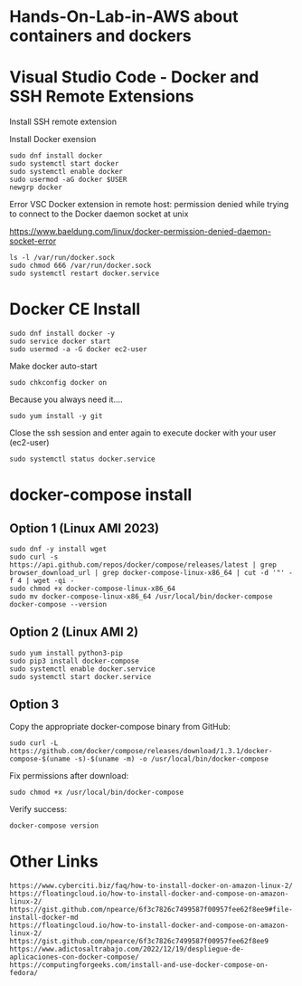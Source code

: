 # Hands-On-Lab-in-AWS about containers and dockers

# Visual Studio Code - Docker and SSH Remote Extensions
 Install SSH remote extension 
 
 Install Docker exension

```
sudo dnf install docker
sudo systemctl start docker
sudo systemctl enable docker
sudo usermod -aG docker $USER
newgrp docker
```

Error VSC Docker extension in remote host: permission denied while trying to connect to the Docker daemon socket at unix

https://www.baeldung.com/linux/docker-permission-denied-daemon-socket-error
```
ls -l /var/run/docker.sock
sudo chmod 666 /var/run/docker.sock
sudo systemctl restart docker.service
```

# Docker CE Install
```
sudo dnf install docker -y
sudo service docker start
sudo usermod -a -G docker ec2-user
```
Make docker auto-start
```
sudo chkconfig docker on
```
Because you always need it....
```
sudo yum install -y git
```
Close the ssh session and enter again to execute docker with your user (ec2-user)
```
sudo systemctl status docker.service
```
# docker-compose install

## Option 1 (Linux AMI 2023)
```
sudo dnf -y install wget
sudo curl -s https://api.github.com/repos/docker/compose/releases/latest | grep browser_download_url | grep docker-compose-linux-x86_64 | cut -d '"' -f 4 | wget -qi -
sudo chmod +x docker-compose-linux-x86_64
sudo mv docker-compose-linux-x86_64 /usr/local/bin/docker-compose
docker-compose --version
```

## Option 2 (Linux AMI 2)
```
sudo yum install python3-pip
sudo pip3 install docker-compose
sudo systemctl enable docker.service
sudo systemctl start docker.service
```

## Option 3
Copy the appropriate docker-compose binary from GitHub:
```
sudo curl -L https://github.com/docker/compose/releases/download/1.3.1/docker-compose-$(uname -s)-$(uname -m) -o /usr/local/bin/docker-compose
```
Fix permissions after download:
```
sudo chmod +x /usr/local/bin/docker-compose
```
Verify success:
```
docker-compose version
```

# Other Links
```
https://www.cyberciti.biz/faq/how-to-install-docker-on-amazon-linux-2/
https://floatingcloud.io/how-to-install-docker-and-compose-on-amazon-linux-2/
https://gist.github.com/npearce/6f3c7826c7499587f00957fee62f8ee9#file-install-docker-md
https://floatingcloud.io/how-to-install-docker-and-compose-on-amazon-linux-2/
https://gist.github.com/npearce/6f3c7826c7499587f00957fee62f8ee9
https://www.adictosaltrabajo.com/2022/12/19/despliegue-de-aplicaciones-con-docker-compose/
https://computingforgeeks.com/install-and-use-docker-compose-on-fedora/
```

